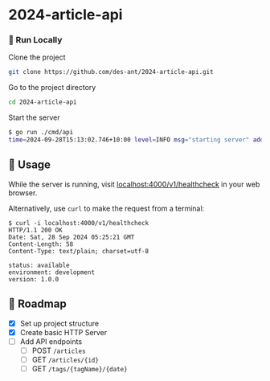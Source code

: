 # 2024-article-api

<!-- Run Locally -->
### :running: Run Locally

Clone the project

```bash
git clone https://github.com/des-ant/2024-article-api.git
```

Go to the project directory

```bash
cd 2024-article-api
```

Start the server

```bash
$ go run ./cmd/api
time=2024-09-28T15:13:02.746+10:00 level=INFO msg="starting server" addr=:4000 env=development
```


<!-- Usage -->
## :eyes: Usage

While the server is running, visit [localhost:4000/v1/healthcheck](localhost:4000/v1/healthcheck) in your web browser.

Alternatively, use `curl` to make the request from a terminal:
```curl
$ curl -i localhost:4000/v1/healthcheck
HTTP/1.1 200 OK
Date: Sat, 28 Sep 2024 05:25:21 GMT
Content-Length: 58
Content-Type: text/plain; charset=utf-8

status: available
environment: development
version: 1.0.0
```



<!-- Roadmap -->
## :compass: Roadmap

* [x] Set up project structure
* [x] Create basic HTTP Server
* [ ] Add API endpoints
  * [ ] POST `/articles`
  * [ ] GET `/articles/{id}`
  * [ ] GET `/tags/{tagName}/{date}`
